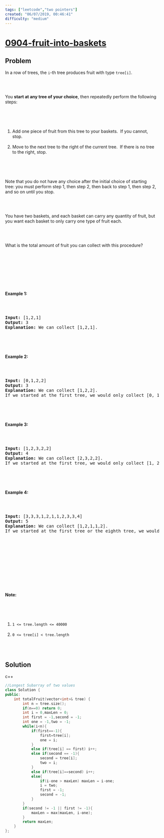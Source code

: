 ```yaml
---
tags: ["leetcode","two pointers"]
created: "06/07/2019, 00:46:41"
difficulty: "medium"
---
```


# [0904-fruit-into-baskets](https://leetcode.com/problems/fruit-into-baskets/)

## Problem
<div><p>In a row of trees, the <code>i</code>-th tree&nbsp;produces&nbsp;fruit with type&nbsp;<code>tree[i]</code>.</p><br><br><p>You <strong>start at any tree&nbsp;of your choice</strong>, then repeatedly perform the following steps:</p><br><br><ol><br>	<li>Add one piece of fruit from this tree to your baskets.&nbsp; If you cannot, stop.</li><br>	<li>Move to the next tree to the right of the current tree.&nbsp; If there is no tree to the right, stop.</li><br></ol><br><br><p>Note that you do not have any choice after the initial choice of starting tree:&nbsp;you must perform step 1, then step 2, then back to step 1, then step 2, and so on until you stop.</p><br><br><p>You have two baskets, and each basket can carry any quantity of fruit, but you want each basket to only carry one type of fruit each.</p><br><br><p>What is the total amount of fruit you can collect with this procedure?</p><br><br><p>&nbsp;</p><br><br><p><strong>Example 1:</strong></p><br><br><pre><strong>Input: </strong><span id="example-input-1-1">[1,2,1]</span><br><strong>Output: </strong><span id="example-output-1">3</span><br><strong><span>Explanation: </span></strong><span>We can collect [1,2,1].</span><br></pre><br><br><div><br><p><strong>Example 2:</strong></p><br><br><pre><strong>Input: </strong><span id="example-input-2-1">[0,1,2,2]</span><br><strong>Output: </strong><span id="example-output-2">3<br></span><strong><span>Explanation: </span></strong><span>We can collect [1,2,2].<br>If we started at the first tree, we would only collect [0, 1].</span><br></pre><br><br><div><br><p><strong>Example 3:</strong></p><br><br><pre><strong>Input: </strong><span id="example-input-3-1">[1,2,3,2,2]</span><br><strong>Output: </strong><span id="example-output-3">4<br></span><strong><span>Explanation: </span></strong><span>We can collect [2,3,2,2].</span><br><span>If we started at the first tree, we would only collect [1, 2].</span><br></pre><br><br><div><br><p><strong>Example 4:</strong></p><br><br><pre><strong>Input: </strong><span id="example-input-4-1">[3,3,3,1,2,1,1,2,3,3,4]</span><br><strong>Output: </strong>5<span id="example-output-4"><br></span><strong><span>Explanation: </span></strong><span>We can collect [1,2,1,1,2].</span><br><span>If we started at the first tree or the eighth tree, we would only collect 4 fruits.</span><br></pre><br><br><p>&nbsp;</p><br></div><br></div><br></div><br><br><p><strong>Note:</strong></p><br><br><ol><br>	<li><code>1 &lt;= tree.length &lt;= 40000</code></li><br>	<li><code>0 &lt;= tree[i] &lt; tree.length</code></li><br></ol><br></div>

## Solution

c++
```c++
//Longest Subarray of two values 
class Solution {
public:
    int totalFruit(vector<int>& tree) {
        int n = tree.size();
        if(n==0) return 0;
        int i = 0,maxLen = 0;
        int first = -1,second = -1;
        int one = -1,two = -1;
        while(i<n){
            if(first==-1){
                first=tree[i];
                one = i;
            }
            else if(tree[i] == first) i++;
            else if(second == -1){
                second = tree[i];
                two = i;
            }
            else if(tree[i]==second) i++;
            else{
                if(i-one > maxLen) maxLen = i-one;
                i = two;
                first = -1;
                second = -1;
            }
        }
        if(second != -1 || first != -1){
            maxLen = max(maxLen, i-one);
        }
        return maxLen;
    }
};
​
```
